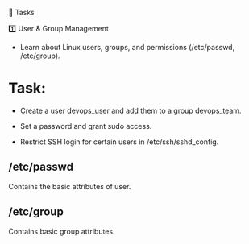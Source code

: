 📌 Tasks

1️⃣ User & Group Management

* Learn about Linux users, groups, and permissions (/etc/passwd, /etc/group).

# Task:

* Create a user devops_user and add them to a group devops_team.

* Set a password and grant sudo access.

* Restrict SSH login for certain users in /etc/ssh/sshd_config.

## /etc/passwd

Contains the basic attributes of user.

## /etc/group

Contains basic group attributes.

